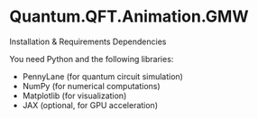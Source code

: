 # Quantum.QFT.Animation.GMW

Installation & Requirements Dependencies

You need Python and the following libraries:

- PennyLane (for quantum circuit simulation)
- NumPy (for numerical computations)
- Matplotlib (for visualization)
- JAX (optional, for GPU acceleration)
